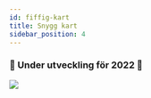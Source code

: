 ```yaml
---
id: fiffig-kart
title: Snygg kart
sidebar_position: 4
---
```


### 🚧 Under utveckling för 2022 🚧

![](/img/niftykart_v01.png)
